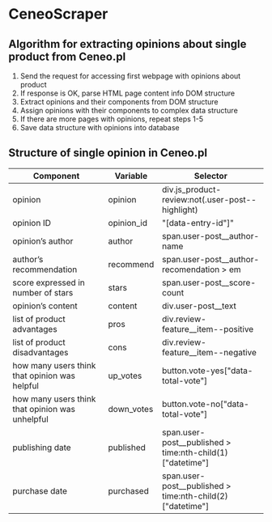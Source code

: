 # CeneoScraper

## Algorithm for extracting opinions about single product from Ceneo.pl
1. Send the request for accessing first webpage with opinions about product
2. If response is OK, parse HTML page content info DOM structure
3. Extract opinions and their components from DOM structure
4. Assign opinions with their components to complex data structure
5. If there are more pages with opinions, repeat steps 1-5
6. Save data structure with opinions into database

## Structure of single opinion in Ceneo.pl
|Component|Variable|Selector|
|---------|--------|--------|
|opinion|opinion|div.js_product-review:not(.user-post--highlight)|
|opinion ID|opinion_id|"[data-entry-id"]"|
|opinion’s author|author|span.user-post__author-name|
|author’s recommendation|recommend|span.user-post__author-recomendation > em|
|score expressed in number of stars|stars|span.user-post__score-count|
|opinion’s content|content|div.user-post__text|
|list of product advantages|pros|div.review-feature__item--positive|
|list of product disadvantages|cons|div.review-feature__item--negative|
|how many users think that opinion was helpful|up_votes|button.vote-yes["data-total-vote"]|
|how many users think that opinion was unhelpful|down_votes|button.vote-no["data-total-vote"]|
|publishing date|published|span.user-post__published > time:nth-child(1)["datetime"]|
|purchase date|purchased|span.user-post__published > time:nth-child(2)["datetime"]|